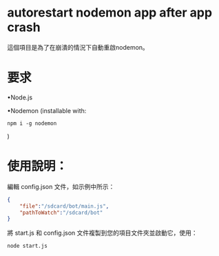 # autorestart nodemon app after app crash

這個項目是為了在崩潰的情況下自動重啟nodemon。

# 要求

•Node.js

•Nodemon (installable with:

    npm i -g nodemon

)

# 使用說明：

編輯 config.json 文件，如示例中所示：

```json
{
    "file":"/sdcard/bot/main.js",
    "pathToWatch":"/sdcard/bot"
}
```

將 start.js 和 config.json 文件複製到您的項目文件夾並啟動它，使用：

    node start.js

